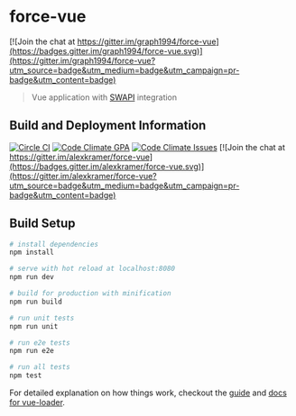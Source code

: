# force-vue

[![Join the chat at https://gitter.im/graph1994/force-vue](https://badges.gitter.im/graph1994/force-vue.svg)](https://gitter.im/graph1994/force-vue?utm_source=badge&utm_medium=badge&utm_campaign=pr-badge&utm_content=badge)

> Vue application with [SWAPI](http://swapi.co/) integration

## Build and Deployment Information
[![Circle CI](https://circleci.com/gh/alexkramer/force-vue/tree/master.svg?style=svg)](https://circleci.com/gh/alexkramer/force-vue/tree/master)
[![Code Climate GPA](https://codeclimate.com/github/alexkramer/force-vue/badges/gpa.svg?style=svg)](https://codeclimate.com/github/alexkramer/force-vue)
[![Code Climate Issues](https://codeclimate.com/github/alexkramer/force-vue/badges/issue_count.svg?style=svg)](https://codeclimate.com/github/alexkramer/force-vue/issues)
[![Join the chat at https://gitter.im/alexkramer/force-vue](https://badges.gitter.im/alexkramer/force-vue.svg)](https://gitter.im/alexkramer/force-vue?utm_source=badge&utm_medium=badge&utm_campaign=pr-badge&utm_content=badge)

## Build Setup

``` bash
# install dependencies
npm install

# serve with hot reload at localhost:8080
npm run dev

# build for production with minification
npm run build

# run unit tests
npm run unit

# run e2e tests
npm run e2e

# run all tests
npm test
```

For detailed explanation on how things work, checkout the [guide](http://vuejs-templates.github.io/webpack/) and [docs for vue-loader](http://vuejs.github.io/vue-loader).
